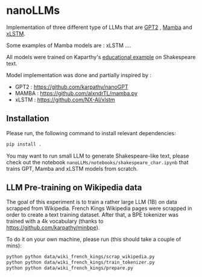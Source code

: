 # nanoLLMs

Implementation of three different type of LLMs that are [GPT2](https://cdn.openai.com/better-language-models/language_models_are_unsupervised_multitask_learners.pdf) , [Mamba](https://arxiv.org/pdf/2312.00752) and [xLSTM](https://arxiv.org/pdf/2405.04517).

Some examples of Mamba models are  : xLSTM ....

All models were trained on Kaparthy's [educational example](https://github.com/karpathy/nanoGPT) on Shakespeare text.

Model implementation was done and partially inspired by : 

- GPT2 : https://github.com/karpathy/nanoGPT
- MAMBA : https://github.com/alxndrTL/mamba.py
- xLSTM : https://github.com/NX-AI/xlstm

## Installation 
Please run, the following command to install relevant dependencies:
```bash 
pip install .
```

You may want to run small LLM to generate Shakespeare-like text, please check out the notebook `nanoLLMs/notebooks/shakespeare_char.ipynb` that trains GPT, Mamba and xLSTM models from scratch. 

## LLM Pre-training on Wikipedia data

The goal of this experiment is to train a rather large LLM (1B) on data scrapped from Wikipedia. French Kings Wikipedia pages were scrapped in order to create a text training dataset. After that, a BPE tokenizer was trained with a 4k vocabulary (thanks to https://github.com/karpathy/minbpe).

To do it on your own machine, please run (this should take a couple of mins): 
```bash 
python python data/wiki_french_kings/scrap_wikipedia.py
python python data/wiki_french_kings/train_tokenizer.py
python python data/wiki_french_kings/prepare.py
```



